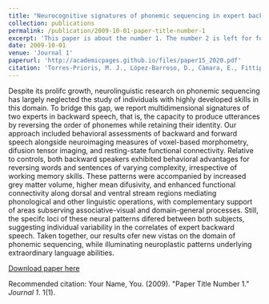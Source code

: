 ```yaml
---
title: "Neurocognitive signatures of phonemic sequencing in expert backward speakers"
collection: publications
permalink: /publication/2009-10-01-paper-title-number-1
excerpt: 'This paper is about the number 1. The number 2 is left for future work.'
date: 2009-10-01
venue: 'Journal 1'
paperurl: 'http://academicpages.github.io/files/paper15_2020.pdf'
citation: 'Torres-Prioris, M. J., López-Barroso, D., Càmara, E., Fittipaldi, S., Sedeño, L., Ibáñez, A., ... & García, A. M. (2020). Neurocognitive signatures of phonemic sequencing in expert backward speakers. Scientific reports, 10(1), 1-17.; <i>Journal 1</i>. 1(1).'
---
```

Despite its prolifc growth, neurolinguistic research on phonemic sequencing has largely neglected
the study of individuals with highly developed skills in this domain. To bridge this gap, we report
multidimensional signatures of two experts in backward speech, that is, the capacity to produce
utterances by reversing the order of phonemes while retaining their identity. Our approach included
behavioral assessments of backward and forward speech alongside neuroimaging measures of
voxel-based morphometry, difusion tensor imaging, and resting-state functional connectivity.
Relative to controls, both backward speakers exhibited behavioral advantages for reversing words
and sentences of varying complexity, irrespective of working memory skills. These patterns were
accompanied by increased grey matter volume, higher mean difusivity, and enhanced functional
connectivity along dorsal and ventral stream regions mediating phonological and other linguistic
operations, with complementary support of areas subserving associative-visual and domain-general
processes. Still, the specifc loci of these neural patterns difered between both subjects, suggesting
individual variability in the correlates of expert backward speech. Taken together, our results ofer new
vistas on the domain of phonemic sequencing, while illuminating neuroplastic patterns underlying
extraordinary language abilities.

[Download paper here](http://academicpages.github.io/files/paper1.pdf)

Recommended citation: Your Name, You. (2009). "Paper Title Number 1." <i>Journal 1</i>. 1(1).
